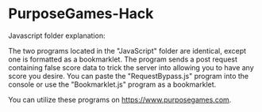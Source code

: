# PurposeGames-Hack

Javascript folder explanation:

The two programs located in the "JavaScript" folder are identical, except one is formatted as a bookmarklet. The program sends a post request containing false score data to trick the server into allowing you to have any score you desire. You can paste the "RequestBypass.js" program into the console or use the "Bookmarklet.js" program as a bookmarklet.

You can utilize these programs on https://www.purposegames.com.
